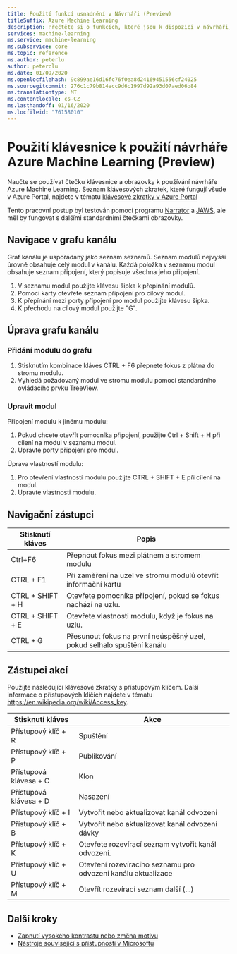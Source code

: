 ```yaml
---
title: Použití funkcí usnadnění v Návrháři (Preview)
titleSuffix: Azure Machine Learning
description: Přečtěte si o funkcích, které jsou k dispozici v návrháři, klávesových zkratek a obrazovkách čtečky
services: machine-learning
ms.service: machine-learning
ms.subservice: core
ms.topic: reference
ms.author: peterlu
author: peterclu
ms.date: 01/09/2020
ms.openlocfilehash: 9c899ae16d16fc76f0ea8d24169451556cf24025
ms.sourcegitcommit: 276c1c79b814ecc9d6c1997d92a93d07aed06b84
ms.translationtype: MT
ms.contentlocale: cs-CZ
ms.lasthandoff: 01/16/2020
ms.locfileid: "76158010"
---
```

# <a name="use-a-keyboard-to-use-azure-machine-learning-designer-preview"></a>Použití klávesnice k použití návrháře Azure Machine Learning (Preview)

Naučte se používat čtečku klávesnice a obrazovky k používání návrháře Azure Machine Learning. Seznam klávesových zkratek, které fungují všude v Azure Portal, najdete v tématu [klávesové zkratky v Azure Portal](../azure-portal/azure-portal-keyboard-shortcuts.md)

Tento pracovní postup byl testován pomocí programu [Narrator](https://support.microsoft.com/help/22798/windows-10-complete-guide-to-narrator) a [JAWS](https://www.freedomscientific.com/products/software/jaws/), ale měl by fungovat s dalšími standardními čtečkami obrazovky.

## <a name="navigate-the-pipeline-graph"></a>Navigace v grafu kanálu

Graf kanálu je uspořádaný jako seznam seznamů. Seznam modulů nejvyšší úrovně obsahuje celý modul v kanálu. Každá položka v seznamu modul obsahuje seznam připojení, který popisuje všechna jeho připojení. 

1. V seznamu modul použijte klávesu šipka k přepínání modulů.
1. Pomocí karty otevřete seznam připojení pro cílový modul.
1. K přepínání mezi porty připojení pro modul použijte klávesu šipka.
1. K přechodu na cílový modul použijte "G".

## <a name="edit-the-pipeline-graph"></a>Úprava grafu kanálu

### <a name="add-a-module-to-the-graph"></a>Přidání modulu do grafu

1. Stisknutím kombinace kláves CTRL + F6 přepnete fokus z plátna do stromu modulu.
1. Vyhledá požadovaný modul ve stromu modulu pomocí standardního ovládacího prvku TreeView.

### <a name="edit-a-module"></a>Upravit modul

Připojení modulu k jinému modulu:

1. Pokud chcete otevřít pomocníka připojení, použijte Ctrl + Shift + H při cílení na modul v seznamu modul.
1. Upravte porty připojení pro modul.

Úprava vlastností modulu:

1. Pro otevření vlastností modulu použijte CTRL + SHIFT + E při cílení na modul.
1. Upravte vlastnosti modulu.

## <a name="navigation-shortcuts"></a>Navigační zástupci

| Stisknutí kláves | Popis |
|-|-|
| Ctrl+F6 | Přepnout fokus mezi plátnem a stromem modulu |
| CTRL + F1   | Při zaměření na uzel ve stromu modulů otevřít informační kartu |
| CTRL + SHIFT + H | Otevřete pomocníka připojení, pokud se fokus nachází na uzlu. |
| CTRL + SHIFT + E | Otevřete vlastnosti modulu, když je fokus na uzlu. |
| CTRL + G | Přesunout fokus na první neúspěšný uzel, pokud selhalo spuštění kanálu |

## <a name="action-shortcuts"></a>Zástupci akcí

Použijte následující klávesové zkratky s přístupovým klíčem. Další informace o přístupových klíčích najdete v tématu https://en.wikipedia.org/wiki/Access_key.

| Stisknutí kláves | Akce |
|-|-|
| Přístupový klíč + R | Spuštění |
| Přístupový klíč + P | Publikování |
| Přístupová klávesa + C | Klon |
| Přístupová klávesa + D | Nasazení |
| Přístupový klíč + I | Vytvořit nebo aktualizovat kanál odvození |
| Přístupový klíč + B | Vytvořit nebo aktualizovat kanál odvození dávky |
| Přístupový klíč + K | Otevřete rozevírací seznam vytvořit kanál odvození. |
| Přístupový klíč + U | Otevření rozevíracího seznamu pro odvození kanálu aktualizace |
| Přístupový klíč + M | Otevřít rozevírací seznam další (...) |

## <a name="next-steps"></a>Další kroky

- [Zapnutí vysokého kontrastu nebo změna motivu](../azure-portal/azure-portal-change-theme-high-contrast.md)
- [Nástroje související s přístupností v Microsoftu](https://www.microsoft.com/accessibility)
